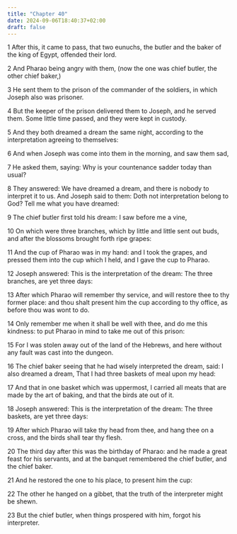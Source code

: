 ```yaml
---
title: "Chapter 40"
date: 2024-09-06T18:40:37+02:00
draft: false
---
```




1 After this, it came to pass, that two eunuchs, the butler and the baker of the king of Egypt, offended their lord.

2 And Pharao being angry with them, (now the one was chief butler, the other chief baker,)

3 He sent them to the prison of the commander of the soldiers, in which Joseph also was prisoner.

4 But the keeper of the prison delivered them to Joseph, and he served them. Some little time passed, and they were kept in custody.

5 And they both dreamed a dream the same night, according to the interpretation agreeing to themselves:

6 And when Joseph was come into them in the morning, and saw them sad,

7 He asked them, saying: Why is your countenance sadder today than usual?

8 They answered: We have dreamed a dream, and there is nobody to interpret it to us. And Joseph said to them: Doth not interpretation belong to God? Tell me what you have dreamed:

9 The chief butler first told his dream: I saw before me a vine,

10 On which were three branches, which by little and little sent out buds, and after the blossoms brought forth ripe grapes:

11 And the cup of Pharao was in my hand: and I took the grapes, and pressed them into the cup which I held, and I gave the cup to Pharao.

12 Joseph answered: This is the interpretation of the dream: The three branches, are yet three days:

13 After which Pharao will remember thy service, and will restore thee to thy former place: and thou shalt present him the cup according to thy office, as before thou was wont to do.

14 Only remember me when it shall be well with thee, and do me this kindness: to put Pharao in mind to take me out of this prison:

15 For I was stolen away out of the land of the Hebrews, and here without any fault was cast into the dungeon.

16 The chief baker seeing that he had wisely interpreted the dream, said: I also dreamed a dream, That I had three baskets of meal upon my head:

17 And that in one basket which was uppermost, I carried all meats that are made by the art of baking, and that the birds ate out of it.

18 Joseph answered: This is the interpretation of the dream: The three baskets, are yet three days:

19 After which Pharao will take thy head from thee, and hang thee on a cross, and the birds shall tear thy flesh.

20 The third day after this was the birthday of Pharao: and he made a great feast for his servants, and at the banquet remembered the chief butler, and the chief baker.

21 And he restored the one to his place, to present him the cup:

22 The other he hanged on a gibbet, that the truth of the interpreter might be shewn.

23 But the chief butler, when things prospered with him, forgot his interpreter.

